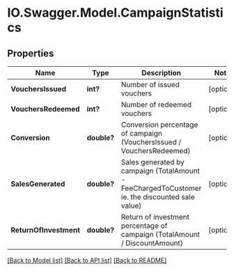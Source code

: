 # IO.Swagger.Model.CampaignStatistics
## Properties

Name | Type | Description | Notes
------------ | ------------- | ------------- | -------------
**VouchersIssued** | **int?** | Number of issued vouchers | [optional] 
**VouchersRedeemed** | **int?** | Number of redeemed vouchers | [optional] 
**Conversion** | **double?** | Conversion percentage of campaign (VouchersIssued / VouchersRedeemed) | [optional] 
**SalesGenerated** | **double?** | Sales generated by campaign (TotalAmount - FeeChargedToCustomer ie. the discounted sale value) | [optional] 
**ReturnOfInvestment** | **double?** | Return of investment percentage of campaign (TotalAmount / DiscountAmount) | [optional] 

[[Back to Model list]](../README.md#documentation-for-models) [[Back to API list]](../README.md#documentation-for-api-endpoints) [[Back to README]](../README.md)


